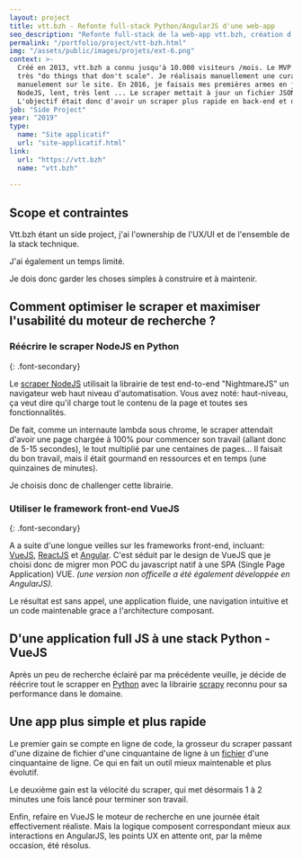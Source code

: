 ```yaml
---
layout: project
title: vtt.bzh - Refonte full-stack Python/AngularJS d'une web-app
seo_description: "Refonte full-stack de la web-app vtt.bzh, création d'un scraper python et développement front AngularJS."
permalink: "/portfolio/project/vtt-bzh.html"
img: "/assets/public/images/projets/ext-6.png"
context: >-
  Créé en 2013, vtt.bzh a connu jusqu'à 10.000 visiteurs /mois. Le MVP que j'avais créé sous Wordpress était
  très "do things that don't scale". Je réalisais manuellement une curation des randonnées régionnales, que je listais
  manuelement sur le site. En 2016, je faisais mes premières armes en javascript et développa un scraper en
  NodeJS, lent, très lent ... Le scraper mettait à jour un fichier JSON intégrer en javascript natif sur le site.
  L'objectif était donc d'avoir un scraper plus rapide en back-end et de pouvoir mieux gérer le moteur de recherche en front-end.
job: "Side Project"
year: "2019"
type: 
  name: "Site applicatif"
  url: "site-applicatif.html"
link:
  url: "https://vtt.bzh"
  name: "vtt.bzh"
  
---
```


<!--1. Scope et contraintes-->
## Scope et contraintes
Vtt.bzh étant un side project, j'ai l'ownership de l'UX/UI et de l'ensemble de la stack technique.

J'ai également un temps limité.

Je dois donc garder les choses simples à construire et à maintenir.

<!--2. Problème-->
## Comment optimiser le scraper et maximiser l'usabilité du moteur de recherche ?

### Réécrire le scraper NodeJS en Python
{: .font-secondary}

Le [scraper NodeJS](https://github.com/jn-prod/api-vtt-bzh_archived) utilisait la librairie de test end-to-end "NightmareJS" un navigateur web haut niveau d'automatisation. Vous avez noté: haut-niveau, ça veut dire qu'il charge tout le contenu de la page et toutes ses fonctionnalités.

De fait, comme un internaute lambda sous chrome, le scraper attendait d'avoir une page chargée à 100% pour commencer son travail (allant donc de 5-15 secondes), le tout multiplié par une centaines de pages... Il faisait du bon travail, mais il était gourmand en ressources et en temps (une quinzaines de minutes).

Je choisis donc de challenger cette librairie.

### Utiliser le framework front-end VueJS
{: .font-secondary}

A a suite d'une longue veilles sur les frameworks front-end, incluant: [VueJS](https://vuejs.org/), [ReactJS](https://fr.reactjs.org/) et [Angular](https://angular.io/). C'est séduit par le design de VueJS que je choisi donc de migrer mon POC du javascript natif à une SPA (Single Page Application) VUE. *(une version non officelle a été également développée en AngularJS).*

Le résultat est sans appel, une application fluide, une navigation intuitive et un code maintenable grace a l'architecture composant.

<!--3. Solutions et choix technique-->
## D'une application full JS à une stack Python - VueJS

Après un peu de recherche éclairé par ma précédente veuille, je décide de réécrire tout le scrapper en [Python](https://www.python.org/) avec la librairie [scrapy](https://scrapy.org/) reconnu pour sa performance dans le domaine.

<!--4. Résultats et leçons-->
## Une app plus simple et plus rapide

Le premier gain se compte en ligne de code, la grosseur du scraper passant d'une dizaine de fichier d'une cinquantaine de ligne à un [fichier](https://github.com/jn-prod/vttbzh_scraper/blob/master/vttbzh_scraper/spiders/nafix.py) d'une cinquantaine de ligne. Ce qui en fait un outil mieux maintenable et plus évolutif.

Le deuxième gain est la vélocité du scraper, qui met désormais 1 à 2 minutes une fois lancé pour terminer son travail.

Enfin, refaire en VueJS le moteur de recherche en une journée était effectivement réaliste. Mais la logique composent correspondant mieux aux interactions en AngularJS, les points UX en attente ont, par la même occasion, été résolus.
